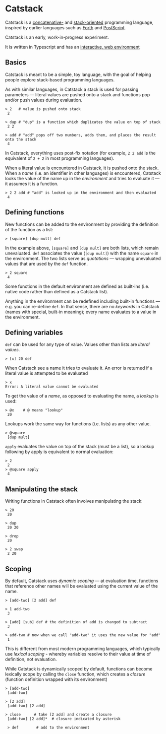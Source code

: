 # Catstack

Catstack is a [concatenative-](https://en.wikipedia.org/wiki/Concatenative_programming_language) and [stack-oriented](https://en.wikipedia.org/wiki/Stack-oriented_programming) programming language, inspired by earlier languages such as [Forth](<https://en.wikipedia.org/wiki/Forth_(programming_language)>) and [PostScript](https://en.wikipedia.org/wiki/PostScript).

Catstack is an early, work-in-progress experiment.

It is written in Typescript and has an [interactive, web environment](https://www.catstack.org)

## Basics

Catstack is meant to be a simple, toy language, with the goal of helping people explore stack-based programming languages.

As with similar languages, in Catstack a stack is used for passing parameters — literal values are pushed onto a stack and functions pop and/or push values during evaluation.

```
> 2   # value is pushed onto stack
 2

> dup # "dup" is a function which duplicates the value on top of stack
 2 2

> add # "add" pops off two numbers, adds them, and places the result onto the stack
 4
```

In Catstack, everything uses post-fix notation (for example, `2 2 add` is the equivalent of `2 + 2` in most programming languages).

When a literal value is encountered in Catstack, it is pushed onto the stack. When a _name_ (i.e. an identifier in other languages) is encountered, Catstack looks the value of the name up in the _environment_ and tries to evaluate it — it assumes it is a function.

```
> 2 2 add # "add" is looked up in the environment and then evaluated
 4
```

## Defining functions

New functions can be added to the environment by providing the definition of the function as a list:

```
> [square] [dup mult] def
```

In the example above, `[square]` and `[dup mult]` are both lists, which remain unevaluated. `def` associates the value (`[dup mult]`) with the name `square` in the environment. The two lists serve as _quotations_ — wrapping unevaluated values that are used by the `def` function.

```
> 2 square
 4
```

Some functions in the default environment are defined as built-ins (i.e. native code rather than defined as a Catstack list).

Anything in the environment can be redefined including built-in functions — e.g. you can re-define `def`. In that sense, there are no _keywords_ in Catstack (names with special, built-in meaning); every name evaluates to a value in the environment.

## Defining variables

`def` can be used for any type of value. Values other than lists are _literal values_.

```
> [x] 20 def
```

When Catstack see a name it tries to evaluate it. An error is returned if a literal value is attempted to be evaluated

```
> x
Error: A literal value cannot be evaluated
```

To get the value of a _name_, as opposed to evaluating the name, a _lookup_ is used:

```
> @x    # @ means "lookup"
 20
```

Lookups work the same way for functions (i.e. lists) as any other value.

```
> @square
 [dup mult]
```

`apply` evaluates the value on top of the stack (must be a list), so a lookup following by apply is equivalent to normal evaluation:

```
> 2
 2
> @square apply
 4

```

## Manipulating the stack

Writing functions in Catstack often involves manipulating the stack:

```
> 20
 20

> dup
 20 20

> drop
 20

> 2 swap
 2 20
```

## Scoping

By default, Catstack uses _dynamic scoping_ — at evaluation time, functions that reference other names will be evaluated using the current value of the name.

```
> [add-two] [2 add] def

> 1 add-two
 3

> [add] [sub] def # the definition of add is changed to subtract
 3

> add-two # now when we call "add-two" it uses the new value for "add"
 1
```

This is different from most modern programming languages, which typically use _lexical scoping_ - whereby variables resolve to their value at time of definition, not evaluation.

While Catstack is dynamically scoped by default, functions can become lexically scope by calling the `close` function, which creates a _closure_ (function definition wrapped with its environment)

```
> [add-two]
 [add-two]

> [2 add]
 [add-two] [2 add]

> close      # take [2 add] and create a closure
 [add-two] [2 add]*  # closure indicated by asterisk

 > def        # add to the environment

```
